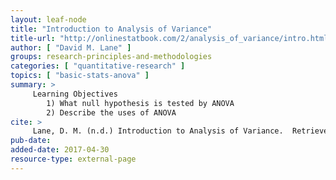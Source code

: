 ```yaml
---
layout: leaf-node
title: "Introduction to Analysis of Variance"
title-url: "http://onlinestatbook.com/2/analysis_of_variance/intro.html"
author: [ "David M. Lane" ]
groups: research-principles-and-methodologies
categories: [ "quantitative-research" ]
topics: [ "basic-stats-anova" ]
summary: >
     Learning Objectives
        1) What null hypothesis is tested by ANOVA
        2) Describe the uses of ANOVA
cite: >
     Lane, D. M. (n.d.) Introduction to Analysis of Variance.  Retrieved from: http://onlinestatbook.com/2/analysis_of_variance/intro.html
pub-date: 
added-date: 2017-04-30
resource-type: external-page
---
```

